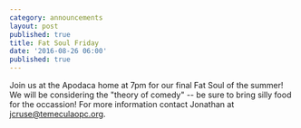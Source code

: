 ```yaml
---
category: announcements
layout: post
published: true
title: Fat Soul Friday
date: '2016-08-26 06:00'
published: true
---
```

Join us at the Apodaca home at 7pm for our final Fat Soul of the summer! We will be considering the "theory of comedy" -- be sure to bring silly food for the occassion! For more information contact Jonathan at jcruse@temeculaopc.org.
